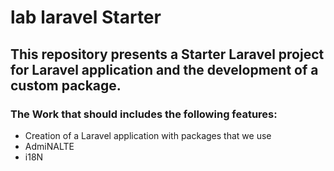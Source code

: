 # lab laravel Starter  
## This repository presents a Starter Laravel project for  Laravel application and the development of a custom package. 
### The Work that should  includes the following features:
- Creation of a Laravel application with packages that we use
- AdmiNALTE
- i18N

